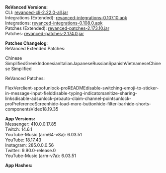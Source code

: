 **ReVanced Versions:**  
CLI: [revanced-cli-2.22.0-all.jar](https://github.com/j-hc/revanced-cli/releases/tag/v2.22.0)  
Integrations (Extended): [revanced-integrations-0.107.10.apk](https://github.com/inotia00/revanced-integrations/releases/tag/v0.107.10)  
Integrations: [revanced-integrations-0.108.0.apk](https://github.com/revanced/revanced-integrations/releases/tag/v0.108.0)  
Patches (Extended): [revanced-patches-2.173.10.jar](https://github.com/inotia00/revanced-patches/releases/tag/v2.173.10)  
Patches: [revanced-patches-2.174.0.jar](https://github.com/revanced/revanced-patches/releases/tag/v2.174.0)  

**Patches Changelog**:   
ReVanced Extended Patches:  

Chinese SimplifiedGreekIndonesianItalianJapaneseRussianSpanishVietnameseChinese Simplified
  
ReVanced Patches:   

FlexVerclient-spoofunlock-proREADMEdisable-switching-emoji-to-sticker-in-message-input-fielddisable-typing-indicatorsanitize-sharing-linksdisable-adsunlock-proauto-claim-channel-pointsunlock-proPreferenceScreenhide-load-more-buttonhide-filter-barhide-shorts-componentsVideo18.19.35
  
**App Versions:**  
Messenger: 410.0.0.17.85  
Twitch: 14.6.1  
YouTube-Music (arm64-v8a): 6.03.51  
YouTube: 18.17.43  
Instagram: 285.0.0.0.56  
Twitter: 9.90.0-release.0  
YouTube-Music (arm-v7a): 6.03.51  

**App Hashes:**  
  
